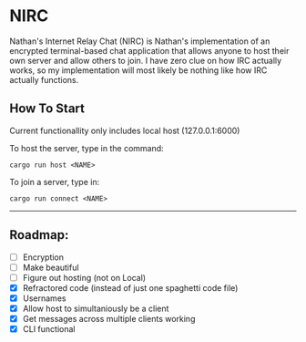 # NIRC

Nathan's Internet Relay Chat (NIRC) is Nathan's implementation of an encrypted terminal-based chat application that allows anyone to host their own server and allow others to join. I have zero clue on how IRC actually works, so my implementation will most likely be nothing like how IRC actually functions.

## How To Start

Current functionallity only includes local host (127.0.0.1:6000)

To host the server, type in the command:

`cargo run host <NAME>`

To join a server, type in:

`cargo run connect <NAME>`

---

## Roadmap:
- [ ] Encryption
- [ ] Make beautiful
- [ ] Figure out hosting (not on Local)
- [x] Refractored code (instead of just one spaghetti code file)
- [x] Usernames
- [x] Allow host to simultaniously be a client
- [x] Get messages across multiple clients working
- [x] CLI functional
